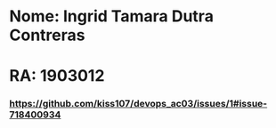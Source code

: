 # Nome:  Ingrid Tamara Dutra Contreras
# RA: 1903012

### https://github.com/kiss107/devops_ac03/issues/1#issue-718400934